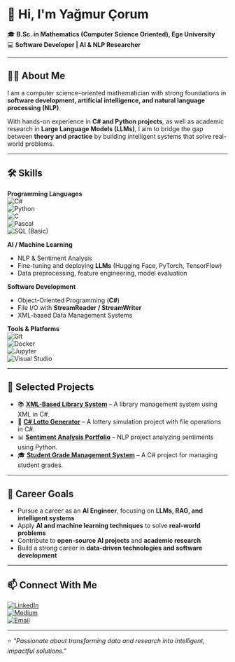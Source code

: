 # 👋 Hi, I'm Yağmur Çorum  

🎓 **B.Sc. in Mathematics (Computer Science Oriented), Ege University**  
💻 **Software Developer | AI & NLP Researcher**  

---

## 🧑‍💻 About Me  
I am a computer science–oriented mathematician with strong foundations in **software development, artificial intelligence, and natural language processing (NLP)**.  

With hands-on experience in **C# and Python projects**, as well as academic research in **Large Language Models (LLMs)**, I aim to bridge the gap between **theory and practice** by building intelligent systems that solve real-world problems.  

---

## 🛠️ Skills  

**Programming Languages**  
![C#](https://img.shields.io/badge/C%23-239120?style=for-the-badge&logo=c-sharp&logoColor=white)  
![Python](https://img.shields.io/badge/Python-3776AB?style=for-the-badge&logo=python&logoColor=white)  
![C](https://img.shields.io/badge/C-00599C?style=for-the-badge&logo=c&logoColor=white)  
![Pascal](https://img.shields.io/badge/Pascal-002147?style=for-the-badge&logo=delphi&logoColor=white)  
![SQL (Basic)](https://img.shields.io/badge/SQL-Basic-003B57?style=for-the-badge&logo=databricks&logoColor=white)  

**AI / Machine Learning**  
- NLP & Sentiment Analysis  
- Fine-tuning and deploying **LLMs** (Hugging Face, PyTorch, TensorFlow)  
- Data preprocessing, feature engineering, model evaluation  

**Software Development**  
- Object-Oriented Programming (**C#**)  
- File I/O with **StreamReader / StreamWriter**  
- XML-based Data Management Systems  

**Tools & Platforms**  
![Git](https://img.shields.io/badge/Git-F05032?style=for-the-badge&logo=git&logoColor=white)  
![Docker](https://img.shields.io/badge/Docker-2496ED?style=for-the-badge&logo=docker&logoColor=white)  
![Jupyter](https://img.shields.io/badge/Jupyter-F37626?style=for-the-badge&logo=jupyter&logoColor=white)  
![Visual Studio](https://img.shields.io/badge/Visual%20Studio-5C2D91?style=for-the-badge&logo=visual-studio&logoColor=white)  


---

## 🚀 Selected Projects  

- 📚 [**XML-Based Library System**](https://github.com/yagmurcorum/XML-Based-Library-System) – A library management system using XML in C#.  
- 🎲 [**C# Lotto Generator**](https://github.com/yagmurcorum/Csharp-lotto-generator) – A lottery simulation project with file operations in C#.  
- 📊 [**Sentiment Analysis Portfolio**](https://github.com/yagmurcorum/sentiment-analysis-portfolio) – NLP project analyzing sentiments using Python.  
- 🎓 [**Student Grade Management System**](https://github.com/yagmurcorum/OgrenciNotYonetimSistemi) – A C# project for managing student grades.  

---

## 🎯 Career Goals  

- Pursue a career as an **AI Engineer**, focusing on **LLMs, RAG, and intelligent systems**  
- Apply **AI and machine learning techniques** to solve **real-world problems**  
- Contribute to **open-source AI projects** and **academic research**  
- Build a strong career in **data-driven technologies and software development**  

---

## 📫 Connect With Me  

[![LinkedIn](https://img.shields.io/badge/LinkedIn-0A66C2?style=for-the-badge&logo=linkedin&logoColor=white)](https://linkedin.com/in/yagmurcorum)  
[![Medium](https://img.shields.io/badge/Medium-12100E?style=for-the-badge&logo=medium&logoColor=white)](https://medium.com/@corumyagmur)  
[![Email](https://img.shields.io/badge/Email-corumyagmuur%40gmail.com-red?style=for-the-badge&logo=gmail&logoColor=white)](mailto:corumyagmur@hotmail.com)  

---

⭐ *"Passionate about transforming data and research into intelligent, impactful solutions."*
